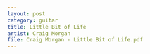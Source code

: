 ```yaml
---
layout: post
category: guitar
title: Little Bit of Life
artist: Craig Morgan
file: Craig Morgan - Little Bit of Life.pdf
---
```

